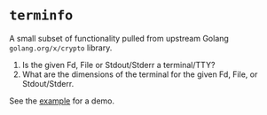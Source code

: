 # `terminfo`

A small subset of functionality pulled from upstream Golang `golang.org/x/crypto` library.

1. Is the given Fd, File or Stdout/Stderr a terminal/TTY?
2. What are the dimensions of the terminal for the given Fd, File, or Stdout/Stderr.

See the [example](example/main.go) for a demo.
